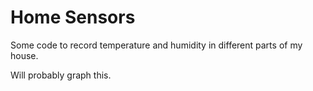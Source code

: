 # Home Sensors
Some code to record temperature and humidity in different parts of my house.

Will probably graph this.

